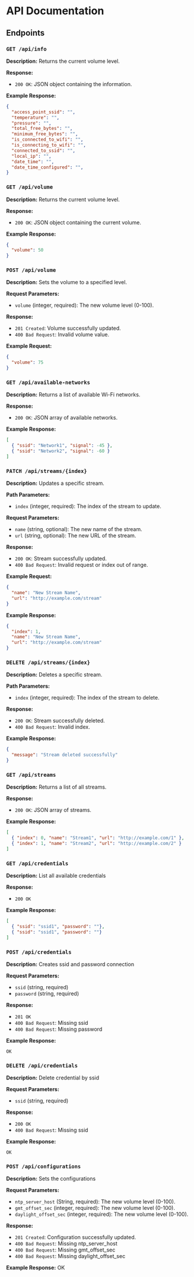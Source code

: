 # API Documentation

## Endpoints

### `GET /api/info`

**Description:**
Returns the current volume level.

**Response:**
- `200 OK`: JSON object containing the information.

**Example Response:**
```json
{
  "access_point_ssid": "",
  "temperature": "",
  "pressure": "",
  "total_free_bytes": "",
  "minimum_free_bytes": "",
  "is_connected_to_wifi": "",
  "is_connecting_to_wifi": "",
  "connected_to_ssid": "",
  "local_ip": "",
  "date_time": "",
  "date_time_configured": "",
}
```


### `GET /api/volume`

**Description:**
Returns the current volume level.

**Response:**
- `200 OK`: JSON object containing the current volume.

**Example Response:**
```json
{
  "volume": 50
}
```


### `POST /api/volume`

**Description:**
Sets the volume to a specified level.

**Request Parameters:**
- `volume` (integer, required): The new volume level (0-100).

**Response:**
- `201 Created`: Volume successfully updated.
- `400 Bad Request`: Invalid volume value.

**Example Request:**
```json
{
  "volume": 75
}
```


### `GET /api/available-networks`

**Description:**
Returns a list of available Wi-Fi networks.

**Response:**
- `200 OK`: JSON array of available networks.

**Example Response:**
```json
[
  { "ssid": "Network1", "signal": -45 },
  { "ssid": "Network2", "signal": -60 }
]
```


### `PATCH /api/streams/{index}`

**Description:**
Updates a specific stream.

**Path Parameters:**
- `index` (integer, required): The index of the stream to update.

**Request Parameters:**
- `name` (string, optional): The new name of the stream.
- `url` (string, optional): The new URL of the stream.

**Response:**
- `200 OK`: Stream successfully updated.
- `400 Bad Request`: Invalid request or index out of range.

**Example Request:**
```json
{
  "name": "New Stream Name",
  "url": "http://example.com/stream"
}
```
**Example Response:**

```json
{
  "index": 1,
  "name": "New Stream Name",
  "url": "http://example.com/stream"
}
```


### `DELETE /api/streams/{index}`

**Description:**
Deletes a specific stream.

**Path Parameters:**
- `index` (integer, required): The index of the stream to delete.

**Response:**
- `200 OK`: Stream successfully deleted.
- `400 Bad Request`: Invalid index.

**Example Response:**
```json
{
  "message": "Stream deleted successfully"
}
```


### `GET /api/streams`

**Description:**
Returns a list of all streams.

**Response:**
- `200 OK`: JSON array of streams.

**Example Response:**
```json
[
  { "index": 0, "name": "Stream1", "url": "http://example.com/1" },
  { "index": 1, "name": "Stream2", "url": "http://example.com/2" }
]
```


### `GET /api/credentials`

**Description:**
List all available credentials

**Response:**
- `200 OK`

**Example Response:**
```json
[
  { "ssid": "ssid1", "password": ""},
  { "ssid": "ssid1", "password": ""}
]
```


### `POST /api/credentials`

**Description:**
Creates ssid and password connection

**Request Parameters:**
- `ssid` (string, required)
- `password` (string, required)

**Response:**
- `201 OK`
- `400 Bad Request`: Missing ssid
- `400 Bad Request`: Missing password

**Example Response:**
```
OK
```


### `DELETE /api/credentials`

**Description:**
Delete credential by ssid

**Request Parameters:**
- `ssid` (string, required)

**Response:**
- `200 OK`
- `400 Bad Request`: Missing ssid

**Example Response:**
```
OK
```


### `POST /api/configurations`

**Description:**
Sets the configurations

**Request Parameters:**

- `ntp_server_host` (String, required): The new volume level (0-100).
- `gmt_offset_sec` (integer, required): The new volume level (0-100).
- `daylight_offset_sec` (integer, required): The new volume level (0-100).

**Response:**
- `201 Created`: Configuration successfully updated.
- `400 Bad Request`: Missing ntp_server_host
- `400 Bad Request`: Missing gmt_offset_sec
- `400 Bad Request`: Missing daylight_offset_sec

**Example Response:**
OK
